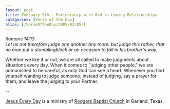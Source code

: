 ```yaml
---
layout: post
title: February 5th - Partnership with God in Loving Relationships
categories: [Verse of the Day]
alias: [/VerseOfTheDay/2009/02/05/]
---
```


_Romans 14:13  
Let us not therefore judge one another any more: but judge this
rather, that no man put a stumblingblock or an occasion to fall in
his brother's way._

Whether we like it or not, we are all called to make judgments
about situations every day. When it comes to "judging other people,"
we are admonished to be careful, as only God can see a heart.
Whenever you find yourself wanting to judge someone, instead of
judging, say a prayer for them, and leave the judging to your
Partner.

 --

<a href=http://jesuseveryday.net>Jesus Every Day</a> is a ministry of <a href=http://rodgersbaptist.net>Rodgers Baptist Church</a> in Garland, Texas.
